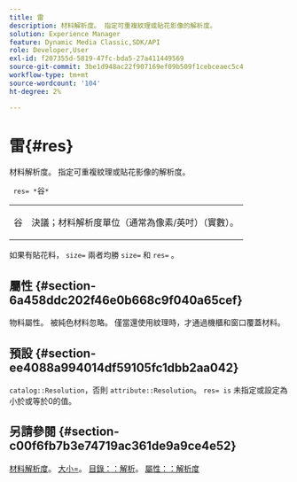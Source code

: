 ```yaml
---
title: 雷
description: 材料解析度。 指定可重複紋理或貼花影像的解析度。
solution: Experience Manager
feature: Dynamic Media Classic,SDK/API
role: Developer,User
exl-id: f207355d-5819-47fc-bda5-27a411449569
source-git-commit: 3be1d948ac22f907169ef09b509f1cebceaec5c4
workflow-type: tm+mt
source-wordcount: '104'
ht-degree: 2%

---
```


# 雷{#res}

材料解析度。 指定可重複紋理或貼花影像的解析度。

` res= *`谷`*`

<table id="simpletable_2004B804D46E43C090E59BBFF8144598"> 
 <tr class="strow"> 
  <td class="stentry"> <p> <span class="varname"> 谷 </span> </p> </td> 
  <td class="stentry"> <p>決議；材料解析度單位（通常為像素/英吋）（實數）。 </p> </td> 
 </tr> 
</table>

如果有貼花料， `size=` 兩者均勝 `size=` 和 `res=` 。

## 屬性 {#section-6a458ddc202f46e0b668c9f040a65cef}

物料屬性。 被純色材料忽略。 僅當還使用紋理時，才通過機櫃和窗口覆蓋材料。

## 預設 {#section-ee4088a994014df59105fc1dbb2aa042}

`catalog::Resolution`，否則 `attribute::Resolution`。 `res= is` 未指定或設定為小於或等於0的值。

## 另請參閱 {#section-c00f6fb7b3e74719ac361de9a9ce4e52}

[材料解析度](../../../../../ir-api/http-protocol/image-rendering-api-ref/c-ir-http-protocol-ref/c-ir-http-protocol-syntax-and-features/c-ir-vignettes/c-ir-material-resolution.md#concept-f60103c64e324e2cae78bd76dfb4de8b)。 [大小=](../../../../../ir-api/http-protocol/image-rendering-api-ref/c-ir-http-protocol-ref/c-ir-http-protocol-command-reference/r-ir-http-size.md#reference-1220d6fbcde4479aba91de7adacdc988)。 [目錄：：解析](../../../../../ir-api/material-cat/image-rendering-api-ref/c-ir-material-catalog/c-ir-material-data-reference/r-ir-resolution-dataref.md#reference-6a2d64c2d72b438fade58a3391569da7)。 [屬性：：解析度](../../../../../ir-api/material-cat/image-rendering-api-ref/c-ir-material-catalog/c-ir-attributes-reference/r-ir-resolution.md#reference-09fe14e6bfbf4db6b7f4369fffecc806)
